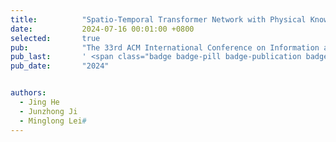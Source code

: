 ```yaml
---
title:          "Spatio-Temporal Transformer Network with Physical Knowledge Distillation for Weather Forecasting"
date:           2024-07-16 00:01:00 +0800
selected:       true
pub:            "The 33rd ACM International Conference on Information and Knowledge Management (CIKM '24)"
pub_last:       ' <span class="badge badge-pill badge-publication badge-success">Full Research Paper</span>'
pub_date:       "2024"


authors:
  - Jing He
  - Junzhong Ji
  - Minglong Lei#
---
```

